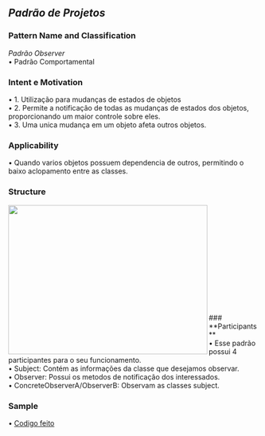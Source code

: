 ## *Padrão de Projetos* <br />
### **Pattern Name and Classification** <br />
*Padrão Observer* <br />
  •	Padrão Comportamental <br />

### **Intent e Motivation** <br />
  •	1. Utilização para mudanças de estados de objetos <br />
  •	2. Permite a notificação de todas as mudanças de estados dos objetos, proporcionando um maior controle sobre eles. <br />
  •	3. Uma unica mudança em um objeto afeta outros objetos. <br />

### **Applicability** <br />
  •	Quando varios objetos possuem dependencia de outros, permitindo o baixo aclopamento entre as classes.

### **Structure** <br />
<img align="left" width="400" height="300" src="https://upload.wikimedia.org/wikipedia/commons/8/8d/Observer.svg"> <br />

<br />
<br />
<br />
<br />
<br />
<br />
<br />
<br />
<br />
<br />
<br />
### **Participants** <br />
  • Esse padrão possui 4 participantes para o seu funcionamento. <br />
  • Subject: Contém as informações da classe que desejamos observar. <br />
  • Observer: Possui os metodos de notificação dos interessados. <br />
  • ConcreteObserverA/ObserverB: Observam as classes subject.


### **Sample**
  •	[Codigo feito](https://github.com/Gust2610/ProgramaaoAvancada/tree/Gust2610-patch-Ob/Aula009)<br />
